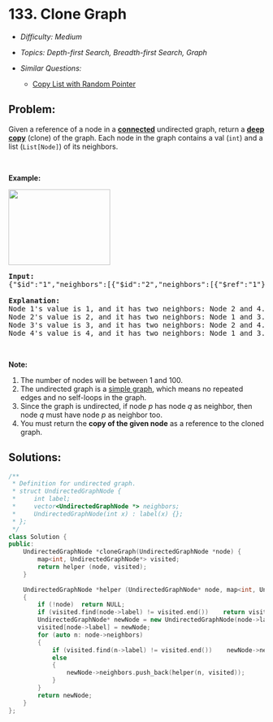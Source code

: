 # 133. Clone Graph

* *Difficulty: Medium*

* *Topics: Depth-first Search, Breadth-first Search, Graph*

* *Similar Questions:*

  * [Copy List with Random Pointer](./tests/clone-graph.md)

## Problem:

<p>Given&nbsp;a reference of a node in a&nbsp;<strong><a href="https://en.wikipedia.org/wiki/Connectivity_(graph_theory)#Connected_graph" target="_blank">connected</a></strong>&nbsp;undirected graph, return a <a href="https://en.wikipedia.org/wiki/Object_copying#Deep_copy" target="_blank"><strong>deep copy</strong></a> (clone) of the graph. Each node in the graph contains a val (<code>int</code>) and a list (<code>List[Node]</code>) of its neighbors.</p>

<p>&nbsp;</p>

<p><strong>Example:</strong></p>

<p><img alt="" src="https://assets.leetcode.com/uploads/2019/02/19/113_sample.png" style="width: 200px; height: 149px;" /></p>

<pre>
<strong>Input:
</strong>{&quot;$id&quot;:&quot;1&quot;,&quot;neighbors&quot;:[{&quot;$id&quot;:&quot;2&quot;,&quot;neighbors&quot;:[{&quot;$ref&quot;:&quot;1&quot;},{&quot;$id&quot;:&quot;3&quot;,&quot;neighbors&quot;:[{&quot;$ref&quot;:&quot;2&quot;},{&quot;$id&quot;:&quot;4&quot;,&quot;neighbors&quot;:[{&quot;$ref&quot;:&quot;3&quot;},{&quot;$ref&quot;:&quot;1&quot;}],&quot;val&quot;:4}],&quot;val&quot;:3}],&quot;val&quot;:2},{&quot;$ref&quot;:&quot;4&quot;}],&quot;val&quot;:1}

<strong>Explanation:</strong>
Node 1&#39;s value is 1, and it has two neighbors: Node 2 and 4.
Node 2&#39;s value is 2, and it has two neighbors: Node 1 and 3.
Node 3&#39;s value is 3, and it has two neighbors: Node 2 and 4.
Node 4&#39;s value is 4, and it has two neighbors: Node 1 and 3.
</pre>

<p>&nbsp;</p>

<p><strong>Note:</strong></p>

<ol>
	<li>The number of nodes will be between 1 and 100.</li>
	<li>The undirected&nbsp;graph is a <a href="https://en.wikipedia.org/wiki/Graph_(discrete_mathematics)#Simple_graph" target="_blank">simple graph</a>,&nbsp;which means no repeated edges and no self-loops in the graph.</li>
	<li>Since the graph is undirected, if node <em>p</em>&nbsp;has node <em>q</em>&nbsp;as&nbsp;neighbor, then node <em>q</em>&nbsp;must have node <em>p</em>&nbsp;as neighbor too.</li>
	<li>You must return the <strong>copy of the given node</strong> as a reference to the cloned graph.</li>
</ol>

## Solutions:

```c++
/**
 * Definition for undirected graph.
 * struct UndirectedGraphNode {
 *     int label;
 *     vector<UndirectedGraphNode *> neighbors;
 *     UndirectedGraphNode(int x) : label(x) {};
 * };
 */
class Solution {
public:
    UndirectedGraphNode *cloneGraph(UndirectedGraphNode *node) {
        map<int, UndirectedGraphNode*> visited;
        return helper (node, visited);
    }
    
    UndirectedGraphNode *helper (UndirectedGraphNode* node, map<int, UndirectedGraphNode*>& visited)
    {
        if (!node)  return NULL;
        if (visited.find(node->label) != visited.end())    return visited[node->label];
        UndirectedGraphNode* newNode = new UndirectedGraphNode(node->label);
        visited[node->label] = newNode;
        for (auto n: node->neighbors)
        {
            if (visited.find(n->label) != visited.end())    newNode->neighbors.push_back(visited[n->label]);
            else
            {
                newNode->neighbors.push_back(helper(n, visited));
            }
        }
        return newNode;
    }
};
```

